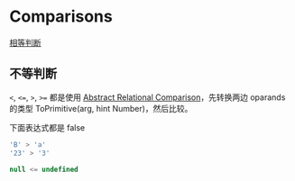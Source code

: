# Comparisons

[相等判断](../equality.md)

## 不等判断

`<`, `<=`, `>`, `>=` 都是使用 [Abstract Relational Comparison](https://tc39.github.io/ecma262/#sec-abstract-relational-comparison)，先转换两边 oparands 的类型 ToPrimitive(arg, hint Number)，然后比较。

下面表达式都是 false

```js
'B' > 'a'
'23' > '3'

null <= undefined
```
